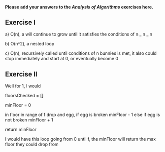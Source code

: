 #### Please add your answers to the **_Analysis of Algorithms_** exercises here.

## Exercise I

a) O(n), a will continue to grow until it satisfies the conditions of n _ n _ n

b) O(n^2), a nested loop

c) O(n), recursively called until conditions of n bunnies is met, it also could stop immediately and start at 0, or eventually become 0

## Exercise II

Well for 1, I would

floorsChecked = []

minFloor = 0

in floor in range of f
drop and egg,
if egg is broken
minFloor - 1
else if egg is not broken
minFloor + 1

return minFloor

I would have this loop going from 0 until f, the minFloor will return the max floor they could drop from
